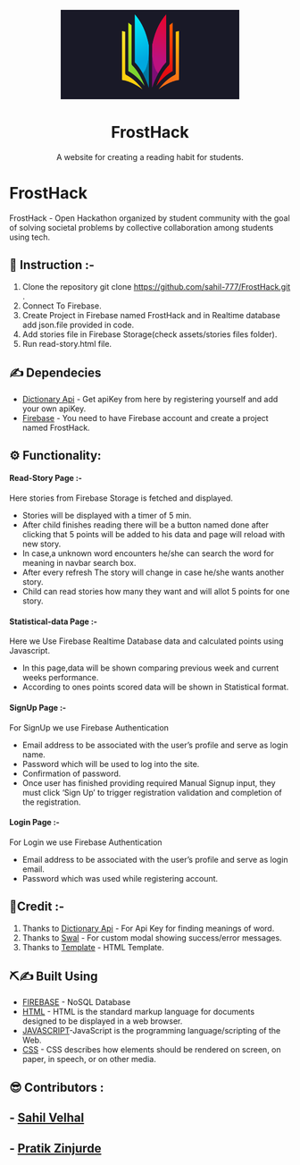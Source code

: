 <p align="center">
    <img src="assets\img\book-logo.png" alt=" Project Logo" height="160px" width="320px" >
    <h1 align="center"><b>FrostHack</b></h1>
</p>
<p align="center">A website for creating a reading habit for students.
    <br> 
</p>

# FrostHack
FrostHack - Open Hackathon organized by student community with the goal of solving societal problems by collective collaboration among students using tech.

## 📝 Instruction :- 
1. Clone the repository git clone https://github.com/sahil-777/FrostHack.git .
1. Connect To Firebase.
1. Create Project in Firebase named FrostHack and in Realtime database add json.file provided in code.
1. Add stories file in Firebase Storage(check assets/stories files folder).
1. Run read-story.html file.

## ✍  Dependecies
- [Dictionary Api](www.dictionaryapi.com) - Get apiKey from here by registering yourself and add your own apiKey.
- [Firebase](https://firebase.google.com/) - You need to have Firebase account and create a project named FrostHack.

## ⚙ Functionality:
#### Read-Story Page :- 
Here stories from Firebase Storage is fetched and displayed.
- Stories will be displayed with a timer of 5 min.
- After child finishes reading there will be a button named done after clicking that 5 points will be added to his data and page will reload with new story.
- In case,a unknown word encounters he/she can search the word for meaning in navbar search box.
- After every refresh The story will change in case he/she wants another story.
- Child can read stories how many they want and will allot 5 points for one story.

#### Statistical-data Page :- 
Here we Use Firebase Realtime Database data and calculated points using Javascript.
- In this page,data will be shown comparing previous week and current weeks performance.
- According to ones points scored data will be shown in Statistical format.

#### SignUp Page :-
For SignUp we use Firebase Authentication
- Email address to be associated with the user’s profile and serve as login name.
- Password which will be used to log into the site.
- Confirmation of password.
- Once user has finished providing required Manual Signup input, they must click ‘Sign Up’ to trigger registration validation and completion of the registration.

#### Login Page :- 
For Login we use Firebase Authentication
- Email address to be associated with the user’s profile and serve as login email.
- Password which was used while registering account.


## 🙏Credit :- 
1. Thanks to [Dictionary Api](www.dictionaryapi.com) - For Api Key for finding meanings of word.
1. Thanks to [Swal](https://sweetalert.js.org/docs/) - For custom modal showing success/error messages.
1. Thanks to [Template](https://htmlstream.com/front-dashboard/) - HTML Template.
     

## ⛏️✍  Built Using <a name = "tech_stack"></a>
- [FIREBASE](https://firebase.google.com/) - NoSQL Database
- [HTML](https://html.spec.whatwg.org/) -  HTML is the standard markup language for documents designed to be displayed in a web browser.
- [JAVASCRIPT](https://javascript.info/)-JavaScript is the programming language/scripting of the Web.
- [CSS](https://developer.mozilla.org/en-US/docs/Web/CSS) - CSS describes how elements should be rendered on screen, on paper, in speech, or on other media.

## 😎 Contributors :
## - [Sahil Velhal](https://github.com/sahil-777)
## - [Pratik Zinjurde](https://github.com/pratikpz18)

